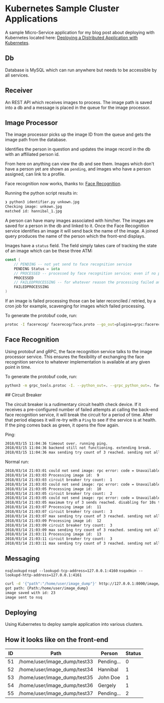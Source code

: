 # Kubernetes Sample Cluster Applications

A sample Micro-Service application for my blog post about deploying with Kubernetes located here: [Deploying a Distributed Application with Kubernetes](https://skarlso.github.io/2018/03/15/kubernetes-distributed-application/).

## Db

Database is MySQL which can run anywhere but needs to be accessible by all services.

## Receiver

An REST API which receives images to process. The image path is saved into a db and a message is placed in the queue for the image processor.

## Image Processor

The image processor picks up the image ID from the queue and gets the image path from the database.

Identifies the person in question and updates the image record in the db with an affiliated person id.

From here on anything can view the db and see them. Images which don't have a person yet are shown as `pending`, and images who have a person assigned, can link to a profile.

Face recognition now works, thanks to: [Face Recognition](https://github.com/ageitgey/face_recognition).

Running the python script results in:

```bash
❯ python3 identifier.py unkown.jpg
Checking image: unkown.jpg
matched id: hannibal_1.jpg
```

A person can have many images associated with him/her. The images are saved for a person in the db and linked to it.
Once the Face Recognition service identifies an image it will send back the name of the image. A joined query produces the name of the person which the front-end displays.

Images have a `status` field. The field simply takes care of tracking the state of an image which can be these three ATM:

```go
const (
    // PENDING -- not yet send to face recognition service
    PENDING Status = iota
    // PROCESSED -- processed by face recognition service; even if no person was found for the image
    PROCESSED
    // FAILEDPROCESSING -- for whatever reason the processing failed and this image is flagged for a retry
    FAILEDPROCESSING
)
```

If an image is failed processing those can be later reconciled / retried, by a cron job for example, scavenging for images which failed processing.

To generate the protobuf code, run:

```bash
protoc -I facerecog/ facerecog/face.proto --go_out=plugins=grpc:facerecog
```

## Face Recognition

Using protobuf and gRPC, the face recognition service talks to the image processor service. This ensures the flexibility of exchanging the face recognition service to whatever implementation is available at any given point in time.

To generate the protobuf code, run:

```bash
python3 -m grpc_tools.protoc -I. --python_out=. --grpc_python_out=. face.proto
```

## Circuit Breaker

The circuit breaker is a rudimentary circuit health check device. If it receives a pre-configured number of failed attempts at calling the back-end face recognition service, it will break the circuit for a period of time. After that period elapses it will re-try with a `Ping` to see if the service is at health. If the ping comes back as green, it opens the flow again.

Ping:

```bash
2018/03/15 11:04:36 timeout over. running ping.
2018/03/15 11:04:36 backend still not functioning. extending break.
2018/03/15 11:04:36 max sending try count of 3 reached. sending not allowed for 9.999999735s time period.
```

Normal run:

```bash
2018/03/14 21:03:01 could not send image: rpc error: code = Unavailable desc = all SubConns are in TransientFailure, latest connection error: connection error: desc = "transport: Error while dialing dial tcp [::1]:50051: connect: connection refused"
2018/03/14 21:03:03 Processing image id:  9
2018/03/14 21:03:03 circuit breaker try count:  1
2018/03/14 21:03:03 could not send image: rpc error: code = Unavailable desc = all SubConns are in TransientFailure, latest connection error: connection error: desc = "transport: Error while dialing dial tcp [::1]:50051: connect: connection refused"
2018/03/14 21:03:05 Processing image id:  10
2018/03/14 21:03:05 circuit breaker try count:  2
2018/03/14 21:03:05 could not send image: rpc error: code = Unavailable desc = all SubConns are in TransientFailure, latest connection error: connection error: desc = "transport: Error while dialing dial tcp [::1]:50051: connect: connection refused"
2018/03/14 21:03:05 maximum try of 3 sends reached. disabling for 10s time period.
2018/03/14 21:03:07 Processing image id:  11
2018/03/14 21:03:07 circuit breaker try count:  3
2018/03/14 21:03:07 max sending try count of 3 reached. sending not allowed for 7.998267708s time period.
2018/03/14 21:03:09 Processing image id:  12
2018/03/14 21:03:09 circuit breaker try count:  3
2018/03/14 21:03:09 max sending try count of 3 reached. sending not allowed for 5.995015753s time period.
2018/03/14 21:03:11 Processing image id:  13
2018/03/14 21:03:11 circuit breaker try count:  3
2018/03/14 21:03:11 max sending try count of 3 reached. sending not allowed for 3.994391825s time period.
```

## Messaging

`nsqlookupd`
`nsqd --lookupd-tcp-address=127.0.0.1:4160`
`nsqadmin --lookupd-http-address=127.0.0.1:4161`

```bash
curl -d '{"path":"/home/user/image_dump"}' http://127.0.0.1:8000/image/post
got path: {Path:/home/user/image_dump}
image saved with id: 23
image sent to nsq
```

## Deploying

Using Kubernetes to deploy sample application into various clusters.

## How it looks like on the front-end

| ID | Path                         | Person     | Status |
|----|------------------------------|------------|--------|
| 51 | /home/user/image_dump/test33 | Pending... | 0      |
| 52 | /home/user/image_dump/test34 | Hannibal   | 1      |
| 53 | /home/user/image_dump/test35 | John Doe   | 1      |
| 54 | /home/user/image_dump/test36 | Gergely    | 1      |
| 55 | /home/user/image_dump/test37 | Pending... | 2      |
